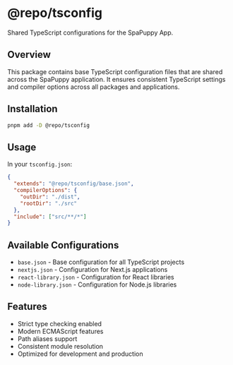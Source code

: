 # @repo/tsconfig

Shared TypeScript configurations for the SpaPuppy App.

## Overview

This package contains base TypeScript configuration files that are shared across the SpaPuppy application. It ensures consistent TypeScript settings and compiler options across all packages and applications.

## Installation

```bash
pnpm add -D @repo/tsconfig
```

## Usage

In your `tsconfig.json`:

```json
{
  "extends": "@repo/tsconfig/base.json",
  "compilerOptions": {
    "outDir": "./dist",
    "rootDir": "./src"
  },
  "include": ["src/**/*"]
}
```

## Available Configurations

- `base.json` - Base configuration for all TypeScript projects
- `nextjs.json` - Configuration for Next.js applications
- `react-library.json` - Configuration for React libraries
- `node-library.json` - Configuration for Node.js libraries

## Features

- Strict type checking enabled
- Modern ECMAScript features
- Path aliases support
- Consistent module resolution
- Optimized for development and production 
